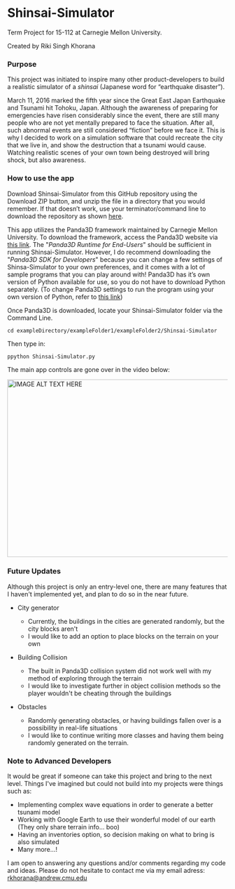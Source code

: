 # Shinsai-Simulator

Term Project for 15-112 at Carnegie Mellon University.

Created by Riki Singh Khorana

### Purpose
This project was initiated to inspire many other product-developers to build a realistic simulator of a _shinsai_ (Japanese word for “earthquake disaster”).

March 11, 2016 marked the fifth year since the Great East Japan Earthquake and Tsunami hit Tohoku, Japan. Although the awareness of preparing for emergencies have risen considerably since the event, there are still many people who are not yet mentally prepared to face the situation. After all, such abnormal events are still considered “fiction” before we face it. This is why I decided to work on a simulation software that could recreate the city that we live in, and show the destruction that a tsunami would cause. Watching realistic scenes of your own town being destroyed will bring shock, but also awareness.

### How to use the app
Download Shinsai-Simulator from this GitHub repository using the Download ZIP button, and unzip the file in a directory that you would remember. If that doesn’t work, use your terminator/command line to download the repository as shown [here](https://help.github.com/articles/importing-a-git-repository-using-the-command-line/).

This app utilizes the Panda3D framework maintained by Carnegie Mellon University. To download the framework, access the Panda3D website via [this link](http://www.panda3d.org/download.php). The "_Panda3D Runtime for End-Users_" should be sufficient in running Shinsai-Simulator. However, I do recommend downloading the "_Panda3D SDK for Developers_" because you can change a few settings of Shinsa-Simulator to your own preferences, and it comes with a lot of sample programs that you can play around with! Panda3D has it’s own version of Python available for use, so you do not have to download Python separately. (To change Panda3D settings to run the program using your own version of Python, refer to [this link](https://www.panda3d.org/manual/index.php/General_Preparation))

Once Panda3D is downloaded, locate your Shinsai-Simulator folder via the Command Line.

`cd exampleDirectory/exampleFolder1/exampleFolder2/Shinsai-Simulator`

Then type in:

`ppython Shinsai-Simulator.py`


The main app controls are gone over in the video below:

<a href="http://www.youtube.com/watch?feature=player_embedded&v=ns1BbU5z5jE
" target="_blank"><img src="http://img.youtube.com/vi/ns1BbU5z5jE/0.jpg" 
alt="IMAGE ALT TEXT HERE" width="540" height="405" border="0" /></a>

### Future Updates
Although this project is only an entry-level one, there are many features that I haven't implemented yet, and plan to do so in the near future.

* City generator
  * Currently, the buildings in the cities are generated randomly, but the city blocks aren't
  * I would like to add an option to place blocks on the terrain on your own


* Building Collision
  * The built in Panda3D collision system did not work well with my method of exploring through the terrain
  * I would like to investigate further in object collision methods so the player wouldn't be cheating through the buildings

* Obstacles
  * Randomly generating obstacles, or having buildings fallen over is a possibility in real-life situations
  * I would like to continue writing more classes and having them being randomly generated on the terrain.

### Note to Advanced Developers
It would be great if someone can take this project and bring to the next level. Things I've imagined but could not build into my projects were things such as:

* Implementing complex wave equations in order to generate a better tsunami model
* Working with Google Earth to use their wonderful model of our earth (They only share terrain info... boo)
* Having an inventories option, so decision making on what to bring is also simulated
* Many more...!

I am open to answering any questions and/or comments regarding my code and ideas.
Please do not hesitate to contact me via my email adress: rkhorana@andrew.cmu.edu
